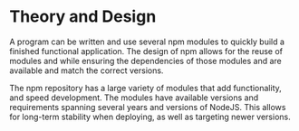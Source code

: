 # Theory and Design

A program can be written and use several npm modules to quickly build
a finished functional application. The design of npm allows for the
reuse of modules and while ensuring the dependencies of those modules
and are available and match the correct versions.

The npm repository has a large variety of modules that add
functionality, and speed development. The modules have available
versions and requirements spanning several years and versions of
NodeJS. This allows for long-term stability when deploying, as well
as targeting newer versions.